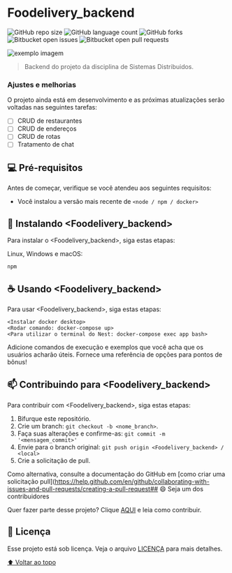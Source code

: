 # Foodelivery_backend

<!---Esses são exemplos. Veja https://shields.io para outras pessoas ou para personalizar este conjunto de escudos. Você pode querer incluir dependências, status do projeto e informações de licença aqui--->

![GitHub repo size](https://img.shields.io/github/repo-size/JulianePires/Foodelivery_backen)
![GitHub language count](https://img.shields.io/github/languages/count/JulianePires/Foodelivery_backend)
![GitHub forks](https://img.shields.io/github/forks/JulianePires/Foodelivery_backend)
![Bitbucket open issues](https://img.shields.io/bitbucket/issues/JulianePires/Foodelivery_backend)
![Bitbucket open pull requests](https://img.shields.io/bitbucket/pr-raw/JulianePires/Foodelivery_backend)

<img src="exemplo-image.png" alt="exemplo imagem">

> Backend do projeto da disciplina de Sistemas Distribuidos.

### Ajustes e melhorias

O projeto ainda está em desenvolvimento e as próximas atualizações serão voltadas nas seguintes tarefas:

- [ ] CRUD de restaurantes
- [ ] CRUD de endereços
- [ ] CRUD de rotas
- [ ] Tratamento de chat

## 💻 Pré-requisitos

Antes de começar, verifique se você atendeu aos seguintes requisitos:
<!---Estes são apenas requisitos de exemplo. Adicionar, duplicar ou remover conforme necessário--->
* Você instalou a versão mais recente de `<node / npm / docker>`

## 🚀 Instalando <Foodelivery_backend>

Para instalar o <Foodelivery_backend>, siga estas etapas:

Linux, Windows e macOS:
```
npm
```

## ☕ Usando <Foodelivery_backend>

Para usar <Foodelivery_backend>, siga estas etapas:

```
<Instalar docker desktop>
<Rodar comando: docker-compose up>
<Para utilizar o terminal do Nest: docker-compose exec app bash>
```

Adicione comandos de execução e exemplos que você acha que os usuários acharão úteis. Fornece uma referência de opções para pontos de bônus!

## 📫 Contribuindo para <Foodelivery_backend>
<!---Se o seu README for longo ou se você tiver algum processo ou etapas específicas que deseja que os contribuidores sigam, considere a criação de um arquivo CONTRIBUTING.md separado--->
Para contribuir com <Foodelivery_backend>, siga estas etapas:

1. Bifurque este repositório.
2. Crie um branch: `git checkout -b <nome_branch>`.
3. Faça suas alterações e confirme-as: `git commit -m '<mensagem_commit>'`
4. Envie para o branch original: `git push origin <Foodelivery_backend> / <local>`
5. Crie a solicitação de pull.

Como alternativa, consulte a documentação do GitHub em [como criar uma solicitação pull](https://help.github.com/en/github/collaborating-with-issues-and-pull-requests/creating-a-pull-request## 😄 Seja um dos contribuidores<br>

Quer fazer parte desse projeto? Clique [AQUI](CONTRIBUTING.md) e leia como contribuir.

## 📝 Licença

Esse projeto está sob licença. Veja o arquivo [LICENÇA](LICENSE.md) para mais detalhes.

[⬆ Voltar ao topo](#Foodelivery_backend)<br>
